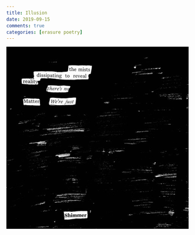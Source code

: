 ```yaml
---  
title: Illusion  
date: 2019-09-15  
comments: true  
categories: [erasure poetry]  
---  
```


<img src="/assets/images/articles/illusion.jpeg" class="responsive"><br>
